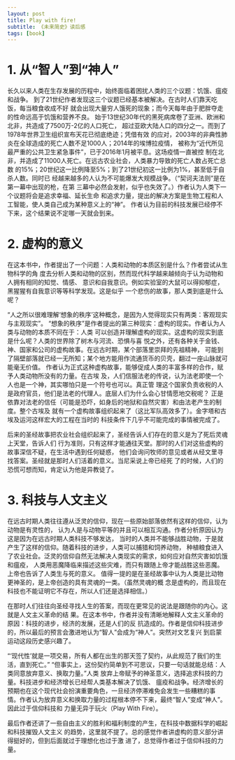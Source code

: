 ```yaml
---
layout: post
title: Play with fire!
subtitle: 《未来简史》读后感
tags: [book]
---
```


# 1. 从“智人”到“神人”

长久以来人类在生存发展的历程中，始终面临着困扰人类的三个议题：饥饿、瘟疫和战争。
到了21世纪作者发现这三个议题已经基本被解决。在古时人们靠天吃饭，每当粮食收成不好
就会出现大量穷人饿死的现象；而今天每年由于肥胖夺走的性命远高于饥饿和营养不良。
始于13世纪30年代的黑死病席卷了亚洲、欧洲和北非，共造成了7500万-2亿的人口死亡，
超过亚欧大陆人口的四分之一。而到了1978年世界卫生组织宣布天花已彻底绝迹；凭借有效
的应对，2003年的非典性肺炎在全球造成的死亡人数不足1000人；2014年的埃博拉疫情，
被称为“近代所见最严重的公共卫生紧急事件”，已于2016年1月被平息。这场疫情一直被控
制在北非，并造成了11000人死亡。在远古农业社会，人类暴力导致的死亡人数占死亡总数
的15%；20世纪这一比例降至5%；到了21世纪初这一比例为1%，甚至低于自杀人数。同时已
经越来越多的人认为不可能爆发大规模战争。（“契诃夫法则”是在第一幕中出现的枪，在第
三幕中必然会发射，似乎也失效了。）作者认为人类下一个议题将会是追求幸福、延长生命
和追求力量，提出的解决方案是生物工程和人工智能，使人类自己成为某种意义上的“神”。
作者认为目前的科技发展已经停不下来，这个结果说不定哪一天就会到来。

# 2. 虚构的意义

在这本书中，作者提出了一个问题：人类和动物的本质区别是什么？作者尝试从生物科学的角
度去分析人类和动物的区别，然而现代科学越来越倾向于认为动物和人拥有相同的知觉、情感、
意识和自我意识。例如实验室的大鼠可以得抑郁症，黑猩猩有自我意识等等科学发现。这是似乎
一个悲伤的故事，那人类到底是什么呢？

“人之所以很难理解‘想象的秩序’这种概念，是因为人觉得现实只有两类：客观现实与主观现实”。
“想象的秩序”是作者提出的第三种现实：虚构的现实。作者认为人类与动物的本质不同在于：人类
可以创造并理解虚构的现实。这虚构的现实到底是什么呢？人类的世界除了树木与河流、恐惧与喜
悦之外，还有各种关于金钱、神、国家和公司的虚构故事。在远古时期，某个部落里崇拜的先祖精神，
可能到了隔壁部落就已经一无所知；某个地方能用作流通货币的贝壳，翻过一座山脉就可能毫无价值。
作者认为正式这种虚构故事，能够促成人类的丰富多样的合作，赋予人类动物所没有的力量。在古埃
及，人们信服法老的传说，认为法老即使一个人也是一个神，其实哪怕只是一个符号也可以。真正管
理这个国家负责收税的人是政府官员，他们是法老的代理人。底层人们为什么会心甘情愿地交税呢？
正是依靠对法老的信任（可能是恐吓，如身后的地狱和自然灾害）和由法老产生的制度。整个古埃及
就有一个虚构故事组织起来了（这比军队高效多了）。金字塔和古埃及运河这样宏大的工程在当时的
科技条件下几乎不可能完成的事情被完成了。

后来的圣经故事把农业社会组织起来了，圣经告诉人们存在的意义是为了死后灵魂上天堂，告诉人们
行为准则，只有这样才能通往天堂。那时的人们对这些虚构的故事深信不疑，在生活中遇到任何疑惑，
他们会询问牧师的意见或者从经文里寻找答案。圣经就是那时人们活着的意义。当尼采说上帝已经死
了的时候，人们的恐慌可想而知，肯定认为他是异教徒了。

# 3. 科技与人文主义

在远古时期人类往往遵从泛灵的信仰，现在一些原始部落依然有这样的信仰，认为动物是有灵性的，
认为人是与动物平等的并且可以相互沟通。作者分析原因认为这是因为在远古时期人类科技不够发达，
当时的人类并不能够战胜动物，于是就产生了这样的信仰。随着科技的进步，人类可以捕猎和饲养动物，
种植粮食进入了农业社会。泛灵的信仰自然无法解决人类现实的需求，如何应对自然灾害如饥饿和瘟疫，
人类用恶魔降临来描述这些灾难，而只有跟随上帝才能战胜这些恶魔。上帝也告诉了人类生与死的意义。
值得一提的是在圣经故事中认为人类是比动物更神圣的，是上帝创造的具有灵魂的一类。（虽然灵魂的概
念是虚构的，而且现在科技也不能证明它不存在，所以人们还是选择相信。）

在那时人们往往向圣经寻找人生的答案，而现在更常见的说法是跟随你的内心。这就是人文主义革命的结
果。在这本书中，作者并没有清晰地解释人文主义革命的原因：科技的进步，经济的发展，还是人们的反
抗造成的。作者是信仰科技进步的，所以最后的预言会激进地认为“智人”会成为“神人”。突然对文艺复兴
到启蒙运动这段历史感兴趣了。

“‘现代性’就是一项交易，所有人都在出生的那天签了契约，从此规范了我们的生活，直到死亡。”
“但事实上，这份契约简单到不可思议，只要一句话就能总结：人类同意放弃意义、换取力量。”人类
放弃上帝赋予的神圣意义，选择追求科技的力量。科技进步和经济增长已经帮人类基本解决了饥饿、
瘟疫和战争。经济增长的预期也在这个现代社会扮演重要角色，一旦经济停滞难免会发生一些糟糕的事
情。作者认为放弃意义和换取力量的过程根本停不下来，最终“智人”变成“神人”。因此过于信仰科技和
力量无异于玩火（Play With Fire）。

最后作者还讲了一些自由主义的胜利和福利制度的产生，在科技中数据科学的崛起和科技摧毁人文主义
的趋势，这里就不提了。总的感觉作者讲虚构的意义部分讲得挺好的，但到后面就过于理想化也过于激
进了，总觉得作者过于信仰科技的力量。

